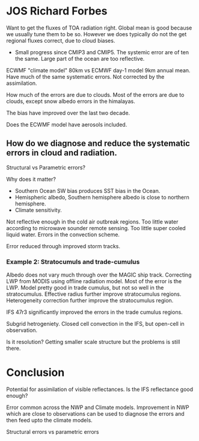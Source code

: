 # JOS Richard Forbes

Want to get the fluxes of TOA radiation right. Global mean is good because we
usually tune them to be so. However we does typically do not the get regional
fluxes correct, due to cloud biases.

* Small progress since CMIP3 and CMIP5. The systemic error are of ten the same.
  Large part of the ocean are too reflective.

ECWMF "climate model" 80km vs ECMWF day-1 model 9km annual mean. Have much of
the same systematic errors. Not corrected by the assimilation. 

How much of the errors are due to clouds. Most of the errors are due to clouds, except snow albedo errors in the himalayas.

The bias have improved over the last two decade. 

Does the ECWMF model have aerosols included. 

## How do we diagnose and reduce the systematic errors in cloud and radiation.  
Structural vs Parametric errors? 

Why does it matter?
* Southern Ocean SW bias produces SST bias in the Ocean. 
* Hemispheric albedo, Southern hemisphere albedo is close to northern hemisphere. 
* Climate sensitivity. 

Not reflective enough in the cold air outbreak regions. Too little water according to microwave sounder remote sensing. 
Too little super cooled liquid water. Errors in the convection scheme.

Error reduced through improved storm tracks. 

### Example 2: Stratocumuls and trade-cumulus

Albedo does not vary much through over the MAGIC ship track. 
Correcting LWP from MODIS using offline radiation model. Most of the error is the LWP.
Model pretty good in trade cumulus, but not so well in the stratocumulus.
Effective radius further improve stratocumulus regions. 
Heterogeneity correction further improve the stratocumulus region. 

IFS 47r3 significantly improved the errors in the trade cumulus regions. 

Subgrid hetrogeniety. 
Closed cell convection in the IFS, but open-cell in observation.

Is it resolution?
Getting smaller scale structure but the problems is still there. 

# Conclusion

Potential for assimilation of visible reflectances. Is the IFS reflectance good enough?

Error common across the NWP and Climate models. Improvement in NWP which are close to observations can be used to diagnose the errors and then feed upto the climate models. 

Structural errors vs parametric errors 